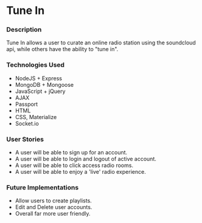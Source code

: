 # Tune In

### Description

Tune In allows a user to curate an online radio station using the soundcloud api, while others have the ability to "tune in".

### Technologies Used

* NodeJS + Express
* MongoDB + Mongoose
* JavaScript + jQuery
* AJAX
* Passport
* HTML
* CSS, Materialize
* Socket.io


### User Stories
* A user will be able to sign up for an account.
* A user will be able to login and logout of active account.
* A user will be able to click access radio rooms.
* A user will be able to enjoy a 'live' radio experience.


### Future Implementations

* Allow users to create playlists.
* Edit and Delete user accounts.
* Overall far more user friendly.
